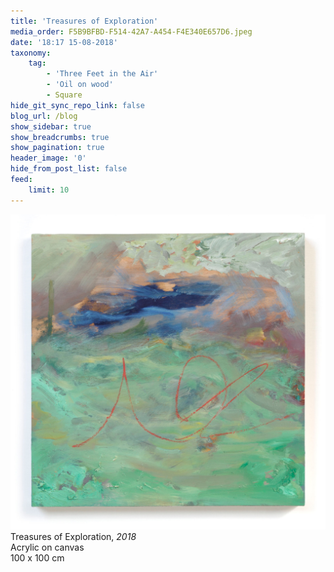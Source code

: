 ```yaml
---
title: 'Treasures of Exploration'
media_order: F5B9BFBD-F514-42A7-A454-F4E340E657D6.jpeg
date: '18:17 15-08-2018'
taxonomy:
    tag:
        - 'Three Feet in the Air'
        - 'Oil on wood'
        - Square
hide_git_sync_repo_link: false
blog_url: /blog
show_sidebar: true
show_breadcrumbs: true
show_pagination: true
header_image: '0'
hide_from_post_list: false
feed:
    limit: 10
---
```


![](F5B9BFBD-F514-42A7-A454-F4E340E657D6.jpeg)  
Treasures of Exploration, _2018_  
Acrylic on canvas  
100 x 100 cm